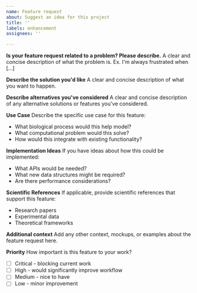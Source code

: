 ```yaml
---
name: Feature request
about: Suggest an idea for this project
title: ''
labels: enhancement
assignees: ''

---
```


**Is your feature request related to a problem? Please describe.**
A clear and concise description of what the problem is. Ex. I'm always frustrated when [...]

**Describe the solution you'd like**
A clear and concise description of what you want to happen.

**Describe alternatives you've considered**
A clear and concise description of any alternative solutions or features you've considered.

**Use Case**
Describe the specific use case for this feature:
- What biological process would this help model?
- What computational problem would this solve?
- How would this integrate with existing functionality?

**Implementation Ideas**
If you have ideas about how this could be implemented:
- What APIs would be needed?
- What new data structures might be required?
- Are there performance considerations?

**Scientific References**
If applicable, provide scientific references that support this feature:
- Research papers
- Experimental data
- Theoretical frameworks

**Additional context**
Add any other context, mockups, or examples about the feature request here.

**Priority**
How important is this feature to your work?
- [ ] Critical - blocking current work
- [ ] High - would significantly improve workflow
- [ ] Medium - nice to have
- [ ] Low - minor improvement 